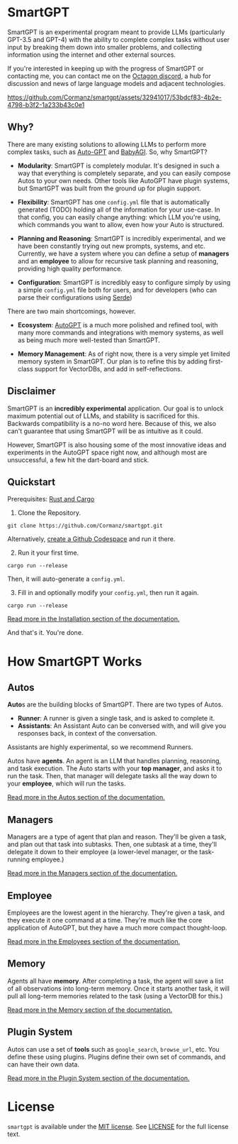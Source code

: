 # SmartGPT

SmartGPT is an experimental program meant to provide LLMs (particularly GPT-3.5 and GPT-4) with the ability to complete complex tasks without user input by breaking them down into smaller problems, and collecting information using the internet and other external sources.

If you're interested in keeping up with the progress of SmartGPT or contacting me, you can contact me on the [Octagon discord](https://discord.gg/rMnTeZWTBb), a hub for discussion and news of large language models and adjacent technologies.

https://github.com/Cormanz/smartgpt/assets/32941017/53bdcf83-4b2e-4798-b3f2-1a233b43c0e1

## Why?

There are many existing solutions to allowing LLMs to perform more complex tasks, such as [Auto-GPT](https://github.com/Torantulino/Auto-GPT) and [BabyAGI](https://github.com/yoheinakajima/babyagi). So, why SmartGPT?

- **Modularity**: SmartGPT is completely modular. It's designed in such a way that everything is completely separate, and you can easily compose Autos to your own needs. Other tools like AutoGPT have plugin systems, but SmartGPT was built from the ground up for plugin support.

- **Flexibility**: SmartGPT has one `config.yml` file that is automatically generated (TODO) holding all of the information for your use-case. In that config, you can easily change anything: which LLM you're using, which commands you want to allow, even how your Auto is structured.

- **Planning and Reasoning**: SmartGPT is incredibly experimental, and we have been constantly trying out new prompts, systems, and etc. Currently, we have a system where you can define a setup of **managers** and an **employee** to allow for recursive task planning and reasoning, providing high quality performance.

- **Configuration**: SmartGPT is incredibly easy to configure simply by using a simple `config.yml` file both for users, and for developers (who can parse their configurations using [Serde](https://serde.rs/))

There are two main shortcomings, however.

- **Ecosystem**: [AutoGPT](https://github.com/Torantulino/Auto-GPT) is a much more polished and refined tool, with many more commands and integrations with memory systems, as well as being much more well-tested than SmartGPT.

- **Memory Management**: As of right now, there is a very simple yet limited memory system in SmartGPT. Our plan is to refine this by adding first-class support for VectorDBs, and add in self-reflections.

## Disclaimer

SmartGPT is an **incredibly experimental** application. Our goal is to unlock maximum potential out of LLMs, and stability is sacrificed for this. Backwards compatibility is a no-no word here. Because of this, we also can't guarantee that using SmartGPT will be as intuitive as it could.

However, SmartGPT is also housing some of the most innovative ideas and experiments in the AutoGPT space right now, and although most are unsuccessful, a few hit the dart-board and stick.

## Quickstart

Prerequisites: [Rust and Cargo](https://doc.rust-lang.org/cargo/getting-started/installation.html)

1. Clone the Repository.
```
git clone https://github.com/Cormanz/smartgpt.git
```

Alternatively, [create a Github Codespace](https://github.com/codespaces/new?hide_repo_select=true&ref=main&repo=626190057) and run it there.

2. Run it your first time.
```
cargo run --release
```

Then, it will auto-generate a `config.yml`.

3. Fill in and optionally modify your `config.yml`, then run it again.
```
cargo run --release
```

[Read more in the Installation section of the documentation.](https://corman.gitbook.io/smartgpt/installation)

And that's it. You're done.

# How SmartGPT Works

## Autos

**Auto**s are the building blocks of SmartGPT. There are two types of Autos.

- **Runner**: A runner is given a single task, and is asked to complete it.
- **Assistants**: An Assistant Auto can be conversed with, and will give you responses back, in context of the conversation.

Assistants are highly experimental, so we recommend Runners.

Autos have **agents**. An agent is an LLM that handles planning, reasoning, and task execution. The Auto starts with your **top manager**, and asks it to run the task. Then, that manager will delegate tasks all the way down to your **employee**, which will run the tasks.

[Read more in the Autos section of the documentation.](https://corman.gitbook.io/smartgpt/autos/autos)

## Managers

Managers are a type of agent that plan and reason. They'll be given a task, and plan out that task into subtasks. Then, one subtask at a time, they'll delegate it down to their employee (a lower-level manager, or the task-running employee.)

[Read more in the Managers section of the documentation.](https://corman.gitbook.io/smartgpt/autos/agent-trees#managers)

## Employee

Employees are the lowest agent in the hierarchy. They're given a task, and they execute it one command at a time. They're much like the core application of AutoGPT, but they have a much more compact thought-loop.

[Read more in the Employees section of the documentation.](https://corman.gitbook.io/smartgpt/autos/agent-trees#employees)

## Memory

Agents all have **memory**. After completing a task, the agent will save a list of all observations into long-term memory. Once it starts another task, it will pull all long-term memories related to the task (using a VectorDB for this.)

[Read more in the Memory section of the documentation.](https://corman.gitbook.io/smartgpt/systems/memory)

## Plugin System

Autos can use a set of **tools** such as `google_search`, `browse_url`, etc. You define these using plugins. Plugins define their own set of commands, and can have their own data.

[Read more in the Plugin System section of the documentation.](https://corman.gitbook.io/smartgpt/systems/plugins)

# License

`smartgpt` is available under the
[MIT license](https://opensource.org/licenses/MIT). See
[LICENSE](https://github.com/Cormanz/smartgpt/blob/main/LICENSE.md) for the full
license text.
